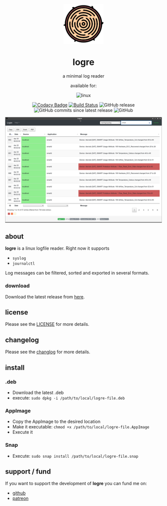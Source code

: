 <p align="center">
  <a href="#"><img src="https://raw.githubusercontent.com/yafp/logre/master/.github/images/logo/128x128.png" width="128"></a>
</p>

<div align="center">
  <h1>logre</h1>

a minimal log reader

available for:

![linux](https://raw.githubusercontent.com/yafp/media-dupes/master/.github/images/platform/linux_32x32.png)

[![Codacy Badge](https://api.codacy.com/project/badge/Grade/390dae4f9f4443c88f4a836a0d37a9a1)](https://www.codacy.com/app/yafp/logre?utm_source=github.com&amp;utm_medium=referral&amp;utm_content=yafp/logre&amp;utm_campaign=Badge_Grade)
[![Build Status](https://travis-ci.org/yafp/logre.svg?branch=master)](https://travis-ci.org/yafp/logre)
![GitHub release](https://img.shields.io/github/release/yafp/logre.svg)
![GitHub commits since latest release](https://img.shields.io/github/commits-since/yafp/logre/latest.svg)
![GitHub](https://img.shields.io/github/license/yafp/logre.svg)

![logo](https://raw.githubusercontent.com/yafp/logre/master/.github/ui_latest.png)

</div>

## about
**logre** is a linux logfile reader. Right now it supports 

* ```syslog```  
* ```journalctl```

Log messages can be filtered, sorted and exported in several formats.

### download
Download the latest release from [here](https://github.com/yafp/logre/releases).

## license
Please see the [LICENSE](LICENSE) for more details.

## changelog
Please see the [changlog](docs/CHANGELOG.md) for more details.

## install
### .deb
* Download the latest .deb
* execute: ```sudo dpkg -i /path/to/local/logre-file.deb```

### AppImage
* Copy the AppImage to the desired location
* Make it executable: ```chmod +x /path/to/local/logre-file.AppImage```
* Execute it

### Snap
* Execute: ```sudo snap install /path/to/local/logre-file.snap```


## support / fund
If you want to support the development of **logre** you can fund me on:

* [github](https://github.com/sponsors/yafp)
* [patreon](https://www.patreon.com/yafp)
